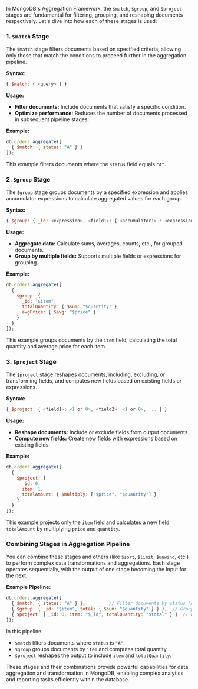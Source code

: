 In MongoDB's Aggregation Framework, the `$match`, `$group`, and `$project` stages are fundamental for filtering, grouping, and reshaping documents respectively. Let's dive into how each of these stages is used:

### 1. `$match` Stage

The `$match` stage filters documents based on specified criteria, allowing only those that match the conditions to proceed further in the aggregation pipeline.

**Syntax:**
```javascript
{ $match: { <query> } }
```

**Usage:**
- **Filter documents:** Include documents that satisfy a specific condition.
- **Optimize performance:** Reduces the number of documents processed in subsequent pipeline stages.

**Example:**
```javascript
db.orders.aggregate([
  { $match: { status: "A" } }
]);
```
This example filters documents where the `status` field equals `"A"`.

### 2. `$group` Stage

The `$group` stage groups documents by a specified expression and applies accumulator expressions to calculate aggregated values for each group.

**Syntax:**
```javascript
{ $group: { _id: <expression>, <field1>: { <accumulator1> : <expression1> }, ... } }
```

**Usage:**
- **Aggregate data:** Calculate sums, averages, counts, etc., for grouped documents.
- **Group by multiple fields:** Supports multiple fields or expressions for grouping.

**Example:**
```javascript
db.orders.aggregate([
  {
    $group: {
      _id: "$item",
      totalQuantity: { $sum: "$quantity" },
      avgPrice: { $avg: "$price" }
    }
  }
]);
```
This example groups documents by the `item` field, calculating the total quantity and average price for each item.

### 3. `$project` Stage

The `$project` stage reshapes documents, including, excluding, or transforming fields, and computes new fields based on existing fields or expressions.

**Syntax:**
```javascript
{ $project: { <field1>: <1 or 0>, <field2>: <1 or 0>, ... } }
```

**Usage:**
- **Reshape documents:** Include or exclude fields from output documents.
- **Compute new fields:** Create new fields with expressions based on existing fields.

**Example:**
```javascript
db.orders.aggregate([
  {
    $project: {
      _id: 0,
      item: 1,
      totalAmount: { $multiply: ["$price", "$quantity"] }
    }
  }
]);
```
This example projects only the `item` field and calculates a new field `totalAmount` by multiplying `price` and `quantity`.

### Combining Stages in Aggregation Pipeline

You can combine these stages and others (like `$sort`, `$limit`, `$unwind`, etc.) to perform complex data transformations and aggregations. Each stage operates sequentially, with the output of one stage becoming the input for the next.

**Example Pipeline:**
```javascript
db.orders.aggregate([
  { $match: { status: "A" } },         // Filter documents by status "A"
  { $group: { _id: "$item", total: { $sum: "$quantity" } } },  // Group by item and calculate total quantity
  { $project: { _id: 0, item: "$_id", totalQuantity: "$total" } }  // Project fields to reshape output
]);
```

In this pipeline:
- `$match` filters documents where `status` is `"A"`.
- `$group` groups documents by `item` and computes total quantity.
- `$project` reshapes the output to include `item` and `totalQuantity`.

These stages and their combinations provide powerful capabilities for data aggregation and transformation in MongoDB, enabling complex analytics and reporting tasks efficiently within the database.